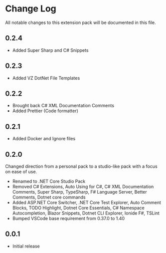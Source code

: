 # Change Log

All notable changes to this extension pack will be documented in this file.

## 0.2.4

- Added Super Sharp and C# Snippets

## 0.2.3

- Added VZ DotNet File Templates

## 0.2.2

- Brought back C# XML Documentation Comments
- Added Prettier (Code formatter)

## 0.2.1

- Added Docker and Ignore files

## 0.2.0

Changed direction from a personal pack to a studio-like pack with a focus on ease of use.

- Renamed to .NET Core Studio Pack
- Removed C# Extensions, Auto Using for C#, C# XML Documentation Comments, Super Sharp, TypeSharp, F# Language Server, Better Comments, Dotnet core commands
- Added ASP.NET Core Switcher, .NET Core Test Explorer, Auto Comment Blocks, TODO Highlight, Dotnet Core Essentials, C# Namespace Autocompletion, Blazor Snippets, Dotnet CLI Explorer, Ionide F#, TSLint
- Bumped VSCode base requirement from 0.37.0 to 1.40

## 0.0.1

- Initial release
